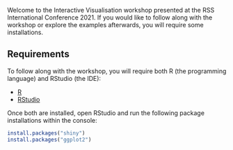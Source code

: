 Welcome to the Interactive Visualisation workshop presented at the RSS International Conference 2021. If you would like to follow along with the workshop or explore the examples afterwards, you will require some installations.

## Requirements

To follow along with the workshop, you will require both R (the programming language) and RStudio (the IDE):

- [R](https://cran.r-project.org/bin/windows/base/)
- [RStudio](https://www.rstudio.com/products/rstudio/download/)

Once both are installed, open RStudio and run the following package installations within the console:

```r
install.packages("shiny")
install.packages("ggplot2")
```
